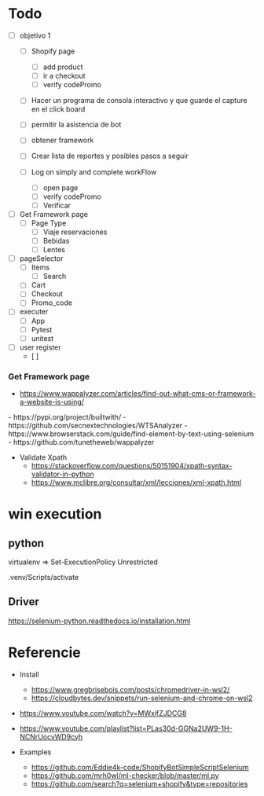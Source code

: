 
# Todo
- [ ] objetivo 1 
  - [ ] Shopify page
    - [ ] add product
    - [ ] ir a checkout 
    - [ ] verify codePromo
  - [ ] Hacer un programa de consola interactivo y que guarde el capture en el click board
  - [ ] permitir la asistencia de bot

  - [ ] obtener framework
  - [ ] Crear lista de reportes y posibles pasos a seguir
  - [ ] Log on simply and complete workFlow
    - [ ] open page
    - [ ] verify codePromo
    - [ ] Verificar

- [ ] Get Framework page
  - [ ] Page Type
    - [ ] Viaje reservaciones
    - [ ] Bebidas
    - [ ] Lentes
- [ ] pageSelector
  - [ ] Items
    - [ ] Search
  - [ ] Cart
  - [ ] Checkout
  - [ ] Promo_code
- [ ] executer
  - [ ] App
  - [ ] Pytest
  - [ ] unitest
- [ ] user register
  - [ ] 



### Get Framework page
- https://www.wappalyzer.com/articles/find-out-what-cms-or-framework-a-website-is-using/
<meta name="generator" content="WordPress 4.9.8" />
- https://pypi.org/project/builtwith/
- https://github.com/secnextechnologies/WTSAnalyzer
- https://www.browserstack.com/guide/find-element-by-text-using-selenium
- https://github.com/tunetheweb/wappalyzer

- Validate Xpath 
  - https://stackoverflow.com/questions/50151904/xpath-syntax-validator-in-python
  - https://www.mclibre.org/consultar/xml/lecciones/xml-xpath.html


# win execution

## python 

virtualenv => 
Set-ExecutionPolicy Unrestricted

.venv/Scripts/activate

## Driver
https://selenium-python.readthedocs.io/installation.html





# Referencie
- Install
  - https://www.gregbrisebois.com/posts/chromedriver-in-wsl2/
  - https://cloudbytes.dev/snippets/run-selenium-and-chrome-on-wsl2

- https://www.youtube.com/watch?v=MWxifZJDCG8
- https://www.youtube.com/playlist?list=PLas30d-GGNa2UW9-1H-NCNrUocvWD9cyh


- Examples
  - https://github.com/Eddie4k-code/ShopifyBotSimpleScriptSelenium
  - https://github.com/mrh0wl/ml-checker/blob/master/ml.py
  - https://github.com/search?q=selenium+shopify&type=repositories